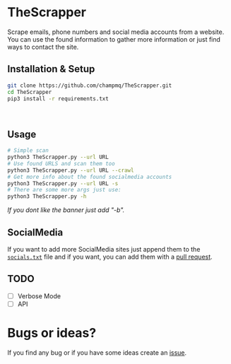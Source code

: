 # TheScrapper

Scrape emails, phone numbers and social media accounts from a website. <br>
You can use the found information to gather more information or just find ways to contact the site.

## Installation & Setup

```bash
git clone https://github.com/champmq/TheScrapper.git
cd TheScrapper
pip3 install -r requirements.txt
```
<br>

## Usage
```bash
# Simple scan
python3 TheScrapper.py --url URL
# Use found URLS and scan them too
python3 TheScrapper.py --url URL --crawl
# Get more info about the found socialmedia accounts
python3 TheScrapper.py --url URL -s
# There are some more args just use:
python3 TheScrapper.py -h
```
*If you dont like the banner just add "-b".*
<br>

## SocialMedia
If you want to add more SocialMedia sites just append them to the [`socials.txt`](./socials.txt) file and if you want, you can add them with a [pull request](https://www.lifewire.com/best-products-4781319).

## TODO
 - [ ] Verbose Mode
 - [ ] API

# Bugs or ideas?
If you find any bug or if you have some ideas create an [issue](https://github.com/champmq/TheScrapper/issues).
